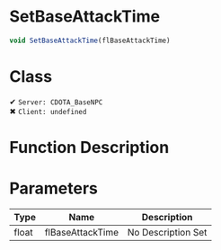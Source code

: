 # SetBaseAttackTime
```js
void SetBaseAttackTime(flBaseAttackTime)
```
# Class
✔ `Server: CDOTA_BaseNPC`  
✖ `Client: undefined`  

# Function Description

# Parameters
Type|Name|Description
--|--|--
float|flBaseAttackTime|No Description Set

